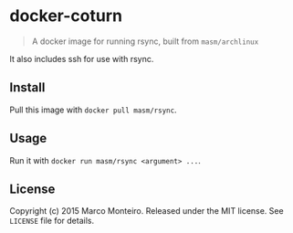 # docker-coturn

> A docker image for running rsync, built from `masm/archlinux`

It also includes ssh for use with rsync.

## Install

Pull this image with `docker pull masm/rsync`.

## Usage

Run it with `docker run masm/rsync <argument> ...`.

## License

Copyright (c) 2015 Marco Monteiro. Released under the MIT license. See `LICENSE` file for details.
